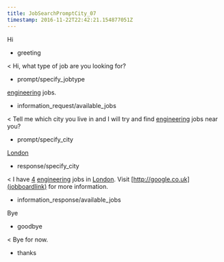 ```yaml
---
title: JobSearchPromptCity_07
timestamp: 2016-11-22T22:42:21.154877051Z
---
```


Hi
* greeting

< Hi, what type of job are you looking for?
* prompt/specify_jobtype

[engineering](jobrole) jobs.
* information_request/available_jobs

< Tell me which city you live in and I will try and find [engineering](jobrole) jobs near you?
* prompt/specify_city

[London](city)
* response/specify_city

< I have [4](jobcount) [engineering](jobrole) jobs in [London](city). Visit [http://google.co.uk](jobboardlink) for more information.
* information_response/available_jobs

Bye
* goodbye

< Bye for now.
* thanks
